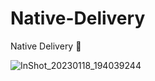 # Native-Delivery
Native Delivery 🛒

![InShot_20230118_194039244](https://user-images.githubusercontent.com/75839810/213570588-266c6daf-f4cd-41f3-9fd8-27d46c64422a.jpg)

